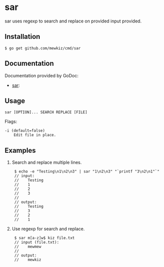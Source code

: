 sar
===

sar uses regexp to search and replace on provided input provided.

Installation
------------

	$ go get github.com/mewkiz/cmd/sar

Documentation
-------------

Documentation provided by GoDoc:

- [sar][]:

[sar]: http://godoc.org/github.com/mewkiz/cmd/sar

Usage
-----

	sar [OPTION]... SEARCH REPLACE [FILE]

Flags:

	-i (default=false)
		Edit file in place.

Examples
--------

1. Search and replace multiple lines.

		$ echo -e "Testing\n1\n2\n3" | sar "1\n2\n3" "`printf "3\n2\n1"`"
		// input:
		//    Testing
		//    1
		//    2
		//    3
		//
		// output:
		//    Testing
		//    3
		//    2
		//    1

2. Use regexp for search and replace.

		$ sar m[a-z]w$ kiz file.txt
		// input (file.txt):
		//    mewmew
		//
		// output:
		//    mewkiz
